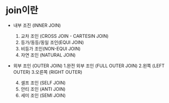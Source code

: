 # join이란

* 내부 조진 (INNER JOIN)
    1. 교차 조인 (CROSS JOIN  - CARTESIN JOIN)
    2. 등가/동등/동일 조인(EQUI JOIN)
    3. 비등가 조인(NON-EQUI JOIN)
    4. 자연 조인 (NATURAL JOIN)

* 외부 조인 (OUTER JOIN)
    1.완전 외부 조인 (FULL OUTER JOIN)
    2.왼쪽 (LEFT OUTER)
    3.오른쪽 (RIGHT OUTER)

    4. 셀프 조인 (SELF JOIN)
    5. 안티 조인 (ANTI JOIN)
    6. 세미 조인 (SEMI JOIN)